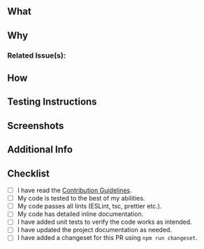 <!--
Thanks for taking the time to submit a Pull Request.
Please make sure to review the [Contribution Guidelines](../DEVELOPMENT.md) before submitting your PR.
-->

## What
<!-- In a few words, what does this PR actually change -->


## Why
<!-- Why is this PR necessary? Please any existing previous issue(s) or PR(s) and include a short summary here, too. -->


### Related Issue(s):
<!-- E.g.
- Fixes | Closes | Part of: #123
-->


## How
<!-- How does your PR address the issue at hand? What are the implementation details? Please be specific. -->


## Testing Instructions
<!-- Please include step by step instructions on how to test this PR. -->
<!-- 1. Open a Post or Page. -->
<!-- 2. Insert a Heading Block. -->
<!-- 3. etc. -->


## Screenshots
<!-- Include relevant screenshots proving the PR works as intended. -->


## Additional Info
<!-- Please include any relevant logs, error output, etc -->


## Checklist
<!--
We encourage you to complete this checklist to the best of your abilities.
If you can't do everything, that's okay too.
Contributing Guidelines: https://github.com/rtCamp/snapwp/blob/develop/.github/CONTRIBUTING.md
-->

-   [ ] I have read the [Contribution Guidelines](https://github.com/rtCamp/snapwp/blob/develop/.github/CONTRIBUTING.md).
-   [ ] My code is tested to the best of my abilities.
-   [ ] My code passes all lints (ESLint, tsc, prettier etc.).
-   [ ] My code has detailed inline documentation.
-   [ ] I have added unit tests to verify the code works as intended.
-   [ ] I have updated the project documentation as needed.
-   [ ] I have added a changeset for this PR using `npm run changeset`.
